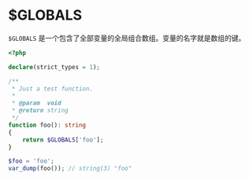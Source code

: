 # $GLOBALS

`$GLOBALS` 是一个包含了全部变量的全局组合数组。变量的名字就是数组的键。

```php
<?php

declare(strict_types = 1);

/**
 * Just a test function.
 *
 * @param  void
 * @return string
 */
function foo(): string
{
    return $GLOBALS['foo'];
}

$foo = 'foo';
var_dump(foo()); // string(3) "foo"

```

